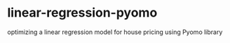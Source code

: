 # linear-regression-pyomo
optimizing a linear regression model for house pricing using Pyomo library 
